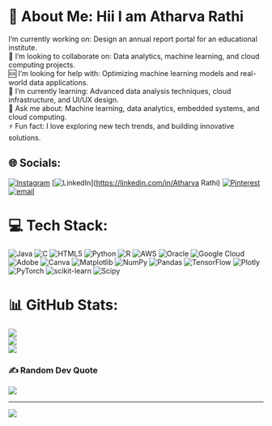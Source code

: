 # 💫 About Me: Hii I am Atharva Rathi
I’m currently working on: Design an annual report portal for an educational institute.<br>🤝 I’m looking to collaborate on: Data analytics, machine learning, and cloud computing projects.<br>🆘 I’m looking for help with: Optimizing machine learning models and real-world data applications.<br>🌱 I’m currently learning: Advanced data analysis techniques, cloud infrastructure, and UI/UX design.<br>💬 Ask me about: Machine learning, data analytics, embedded systems, and cloud computing.<br>⚡ Fun fact: I love exploring new tech trends, and building innovative solutions.


## 🌐 Socials:
[![Instagram](https://img.shields.io/badge/Instagram-%23E4405F.svg?logo=Instagram&logoColor=white)](https://instagram.com/atharvarathi24) [![LinkedIn](https://img.shields.io/badge/LinkedIn-%230077B5.svg?logo=linkedin&logoColor=white)](https://linkedin.com/in/Atharva Rathi) [![Pinterest](https://img.shields.io/badge/Pinterest-%23E60023.svg?logo=Pinterest&logoColor=white)](https://pinterest.com/atharvarathi2004) [![email](https://img.shields.io/badge/Email-D14836?logo=gmail&logoColor=white)](mailto:atharvarathi2004@gmail.com) 

# 💻 Tech Stack:
![Java](https://img.shields.io/badge/java-%23ED8B00.svg?style=for-the-badge&logo=openjdk&logoColor=white) ![C](https://img.shields.io/badge/c-%2300599C.svg?style=for-the-badge&logo=c&logoColor=white) ![HTML5](https://img.shields.io/badge/html5-%23E34F26.svg?style=for-the-badge&logo=html5&logoColor=white) ![Python](https://img.shields.io/badge/python-3670A0?style=for-the-badge&logo=python&logoColor=ffdd54) ![R](https://img.shields.io/badge/r-%23276DC3.svg?style=for-the-badge&logo=r&logoColor=white) ![AWS](https://img.shields.io/badge/AWS-%23FF9900.svg?style=for-the-badge&logo=amazon-aws&logoColor=white) ![Oracle](https://img.shields.io/badge/Oracle-F80000?style=for-the-badge&logo=oracle&logoColor=white) ![Google Cloud](https://img.shields.io/badge/GoogleCloud-%234285F4.svg?style=for-the-badge&logo=google-cloud&logoColor=white) ![Adobe](https://img.shields.io/badge/adobe-%23FF0000.svg?style=for-the-badge&logo=adobe&logoColor=white) ![Canva](https://img.shields.io/badge/Canva-%2300C4CC.svg?style=for-the-badge&logo=Canva&logoColor=white) ![Matplotlib](https://img.shields.io/badge/Matplotlib-%23ffffff.svg?style=for-the-badge&logo=Matplotlib&logoColor=black) ![NumPy](https://img.shields.io/badge/numpy-%23013243.svg?style=for-the-badge&logo=numpy&logoColor=white) ![Pandas](https://img.shields.io/badge/pandas-%23150458.svg?style=for-the-badge&logo=pandas&logoColor=white) ![TensorFlow](https://img.shields.io/badge/TensorFlow-%23FF6F00.svg?style=for-the-badge&logo=TensorFlow&logoColor=white) ![Plotly](https://img.shields.io/badge/Plotly-%233F4F75.svg?style=for-the-badge&logo=plotly&logoColor=white) ![PyTorch](https://img.shields.io/badge/PyTorch-%23EE4C2C.svg?style=for-the-badge&logo=PyTorch&logoColor=white) ![scikit-learn](https://img.shields.io/badge/scikit--learn-%23F7931E.svg?style=for-the-badge&logo=scikit-learn&logoColor=white) ![Scipy](https://img.shields.io/badge/SciPy-%230C55A5.svg?style=for-the-badge&logo=scipy&logoColor=%white)
# 📊 GitHub Stats:
![](https://github-readme-stats.vercel.app/api?username=ATHARVA2437&theme=dark&hide_border=false&include_all_commits=false&count_private=false)<br/>
![](https://github-readme-streak-stats.herokuapp.com/?user=ATHARVA2437&theme=dark&hide_border=false)<br/>
![](https://github-readme-stats.vercel.app/api/top-langs/?username=ATHARVA2437&theme=dark&hide_border=false&include_all_commits=false&count_private=false&layout=compact)

### ✍️ Random Dev Quote
![](https://quotes-github-readme.vercel.app/api?type=horizontal&theme=radical)

 
---
[![](https://visitcount.itsvg.in/api?id=ATHARVA2437&icon=0&color=0)](https://visitcount.itsvg.in)

<!-- Proudly created with GPRM ( https://gprm.itsvg.in ) -->
